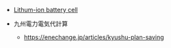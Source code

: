 * [Lithum-ion battery cell](https://ja.wikipedia.org/wiki/%E3%83%AA%E3%83%81%E3%82%A6%E3%83%A0%E3%82%A4%E3%82%AA%E3%83%B3%E4%BA%8C%E6%AC%A1%E9%9B%BB%E6%B1%A0)

* 九州電力電気代計算
  * https://enechange.jp/articles/kyushu-plan-saving
